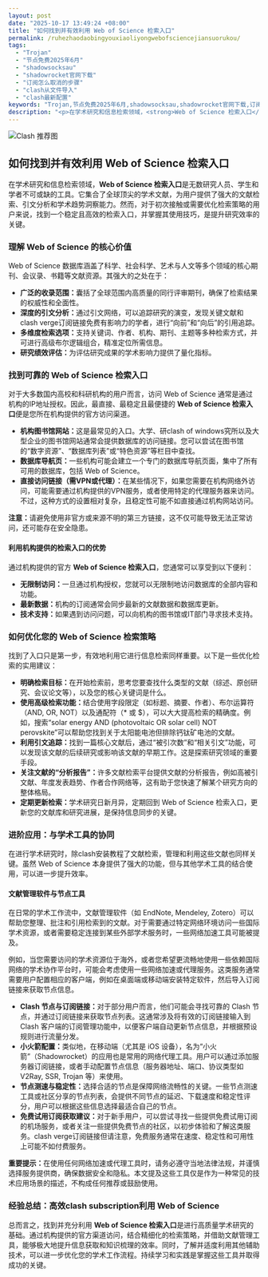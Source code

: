 ```yaml
---
layout: post
date: "2025-10-17 13:49:24 +08:00"
title: "如何找到并有效利用 Web of Science 检索入口"
permalink: /ruhezhaodaobingyouxiaoliyongwebofsciencejiansuorukou/
tags:
  - "Trojan"
  - "节点免费2025年6月"
  - "shadowsocksau"
  - "shadowrocket官网下载"
  - "订阅怎么取消的步骤"
  - "clash从文件导入"
  - "clash最新配置"
keywords: "Trojan,节点免费2025年6月,shadowsocksau,shadowrocket官网下载,订阅怎么取消的步骤,clash从文件导入,clash最新配置"
description: "<p>在学术研究和信息检索领域，<strong>Web of Science 检索入口</strong>是无数研究人员、学生和学者不可或缺的工具。它集合了全球顶尖的学术文献，为用户提供了强大的文献检索、引文分析和学术趋势洞察能力。然而，对于初次接触或需要优化检索策略的用户来说，找到一个稳定且高效的检索入口，并掌握其使用技巧，是提升研究效率的关键。</p>"
---
```


![Clash 推荐图](https://clashjd.github.io/assets/img/clash节点推荐购买.png)

## 如何找到并有效利用 Web of Science 检索入口

<p>在学术研究和信息检索领域，<strong>Web of Science 检索入口</strong>是无数研究人员、学生和学者不可或缺的工具。它集合了全球顶尖的学术文献，为用户提供了强大的文献检索、引文分析和学术趋势洞察能力。然而，对于初次接触或需要优化检索策略的用户来说，找到一个稳定且高效的检索入口，并掌握其使用技巧，是提升研究效率的关键。</p>
<h3>理解 Web of Science 的核心价值</h3>
<p>Web of Science 数据库涵盖了科学、社会科学、艺术与人文等多个领域的核心期刊、会议录、书籍等文献资源。其强大的之处在于：</p>
<ul>
<li><strong>广泛的收录范围：</strong>囊括了全球范围内高质量的同行评审期刊，确保了检索结果的权威性和全面性。</li>
<li><strong>深度的引文分析：</strong>通过引文网络，可以追踪研究的演变，发现关键文献和clash verge订阅链接免费有影响力的学者，进行“向前”和“向后”的引用追踪。</li>
<li><strong>多维度检索选项：</strong>支持关键词、作者、机构、期刊、主题等多种检索方式，并可进行高级布尔逻辑组合，精准定位所需信息。</li>
<li><strong>研究绩效评估：</strong>为评估研究成果的学术影响力提供了量化指标。</li>
</ul>
<h3>找到可靠的 Web of Science 检索入口</h3>
<p>对于大多数国内高校和科研机构的用户而言，访问 Web of Science 通常是通过机构的IP地址授权。因此，最直接、最稳定且最便捷的 <strong>Web of Science 检索入口</strong>便是您所在机构提供的官方访问渠道。</p>
<ul>
<li><strong>机构图书馆网站：</strong>这是最常见的入口。大学、研clash of windows究所以及大型企业的图书馆网站通常会提供数据库的访问链接。您可以尝试在图书馆的“数字资源”、“数据库列表”或“特色资源”等栏目中查找。</li>
<li><strong>数据库导航页：</strong>一些机构可能会建立一个专门的数据库导航页面，集中了所有可用的数据库，包括 Web of Science。</li>
<li><strong>直接访问链接（需VPN或代理）：</strong>在某些情况下，如果您需要在机构网络外访问，可能需要通过机构提供的VPN服务，或者使用特定的代理服务器来访问。不过，这种方式的设置相对复杂，且稳定性可能不如直接通过机构网站访问。</li>
</ul>
<p><strong>注意：</strong>请避免使用非官方或来源不明的第三方链接，这不仅可能导致无法正常访问，还可能存在安全隐患。</p>
<h4>利用机构提供的检索入口的优势</h4>
<p>通过机构提供的官方 <strong>Web of Science 检索入口</strong>，您通常可以享受到以下便利：</p>
<ul>
<li><strong>无限制访问：</strong>一旦通过机构授权，您就可以无限制地访问数据库的全部内容和功能。</li>
<li><strong>最新数据：</strong>机构的订阅通常会同步最新的文献数据和数据库更新。</li>
<li><strong>技术支持：</strong>如果遇到访问问题，可以向机构的图书馆或IT部门寻求技术支持。</li>
</ul>
<h3>如何优化您的 Web of Science 检索策略</h3>
<p>找到了入口只是第一步，有效地利用它进行信息检索同样重要。以下是一些优化检索的实用建议：</p>
<ul>
<li><strong>明确检索目标：</strong>在开始检索前，思考您要查找什么类型的文献（综述、原创研究、会议论文等），以及您的核心关键词是什么。</li>
<li><strong>使用高级检索功能：</strong>结合使用字段限定（如标题、摘要、作者）、布尔运算符（AND, OR, NOT）以及通配符（* 或 $），可以大大提高检索的精确度。例如，搜索“solar energy AND (photovoltaic OR solar cell) NOT perovskite”可以帮助您找到关于太阳能电池但排除钙钛矿电池的文献。</li>
<li><strong>利用引文追踪：</strong>找到一篇核心文献后，通过“被引次数”和“相关引文”功能，可以发现该文献的后续研究或影响该文献的早期工作。这是探索研究领域的重要手段。</li>
<li><strong>关注文献的“分析报告”：</strong>许多文献检索平台提供文献的分析报告，例如高被引文献、年度发表趋势、作者合作网络等，这有助于您快速了解某个研究方向的整体格局。</li>
<li><strong>定期更新检索：</strong>学术研究日新月异，定期回到 Web of Science 检索入口，更新您的文献库和研究进展，是保持信息同步的关键。</li>
</ul>
<h3>进阶应用：与学术工具的协同</h3>
<p>在进行学术研究时，除clash安装教程了文献检索，管理和利用这些文献也同样关键。虽然 Web of Science 本身提供了强大的功能，但与其他学术工具的结合使用，可以进一步提升效率。</p>
<h4>文献管理软件与节点工具</h4>
<p>在日常的学术工作流中，文献管理软件（如 EndNote, Mendeley, Zotero）可以帮助您整理、批注和引用检索到的文献。对于需要通过特定网络环境访问一些国际学术资源，或者需要稳定连接到某些外部学术服务时，一些网络加速工具可能被提及。</p>
<p>例如，当您需要访问的学术资源位于海外，或者您希望更流畅地使用一些依赖国际网络的学术协作平台时，可能会考虑使用一些网络加速或代理服务。这类服务通常需要用户配置相应的客户端，例如在桌面端或移动端安装特定软件，然后导入订阅链接来获取节点信息。</p>
<ul>
<li><strong>Clash 节点与订阅链接：</strong>对于部分用户而言，他们可能会寻找可靠的 Clash 节点，并通过订阅链接来获取节点列表。这通常涉及将有效的订阅链接输入到 Clash 客户端的订阅管理功能中，以便客户端自动更新节点信息，并根据预设规则进行流量分发。</li>
<li><strong>小火箭配置：</strong>类似地，在移动端（尤其是 iOS 设备），名为“小火箭”（Shadowrocket）的应用也是常用的网络代理工具。用户可以通过添加服务器订阅链接，或者手动配置节点信息（服务器地址、端口、协议类型如 V2Ray, SSR, Trojan 等）来使用。</li>
<li><strong>节点测速与稳定性：</strong>选择合适的节点是保障网络流畅性的关键。一些节点测速工具或社区分享的节点列表，会提供不同节点的延迟、下载速度和稳定性评分，用户可以根据这些信息选择最适合自己的节点。</li>
<li><strong>免费试用订阅获取建议：</strong>对于新手用户，可以尝试寻找一些提供免费试用订阅的机场服务，或者关注一些提供免费节点的社区，以初步体验和了解这类服务。clash verge订阅链接但请注意，免费服务通常在速度、稳定性和可用性上可能不如付费服务。</li>
</ul>
<p><strong>重要提示：</strong>在使用任何网络加速或代理工具时，请务必遵守当地法律法规，并谨慎选择服务提供商，确保数据安全和隐私。本文提及这些工具仅是作为一种常见的技术应用场景的描述，不构成任何推荐或鼓励使用。</p>
<h3>经验总结：高效clash subscription利用 Web of Science</h3>
<p>总而言之，找到并充分利用 <strong>Web of Science 检索入口</strong>是进行高质量学术研究的基础。通过机构提供的官方渠道访问，结合精细化的检索策略，并借助文献管理工具，能够极大地提升信息获取和知识梳理的效率。同时，了解并适度利用其他辅助技术，可以进一步优化您的学术工作流程。持续学习和实践是掌握这些工具并取得成功的关键。</p>